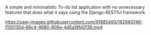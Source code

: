 A simple and minimalistic To-do list application with no unnecessary features that does what it says using the Django-RESTful framework.

https://user-images.githubusercontent.com/91885493/192940746-f150130d-66c4-4680-806e-4d5a19fd2f39.mp4
